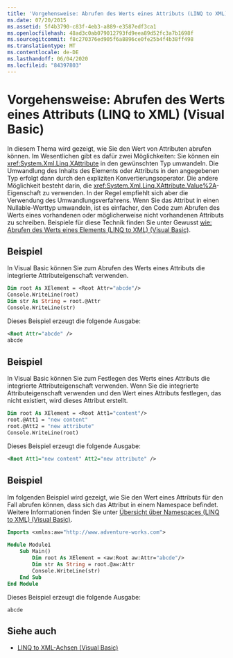 ```yaml
---
title: 'Vorgehensweise: Abrufen des Werts eines Attributs (LINQ to XML)'
ms.date: 07/20/2015
ms.assetid: 5f4b3790-c83f-4eb3-a889-e3587edf3ca1
ms.openlocfilehash: 48ad3c0ab079012793fd9eea89d52fc3a7b1698f
ms.sourcegitcommit: f8c270376ed905f6a8896ce0fe25b4f4b38ff498
ms.translationtype: MT
ms.contentlocale: de-DE
ms.lasthandoff: 06/04/2020
ms.locfileid: "84397803"
---
```

# <a name="how-to-retrieve-the-value-of-an-attribute-linq-to-xml-visual-basic"></a>Vorgehensweise: Abrufen des Werts eines Attributs (LINQ to XML) (Visual Basic)
In diesem Thema wird gezeigt, wie Sie den Wert von Attributen abrufen können. Im Wesentlichen gibt es dafür zwei Möglichkeiten: Sie können ein <xref:System.Xml.Linq.XAttribute> in den gewünschten Typ umwandeln. Die Umwandlung des Inhalts des Elements oder Attributs in den angegebenen Typ erfolgt dann durch den expliziten Konvertierungsoperator. Die andere Möglichkeit besteht darin, die <xref:System.Xml.Linq.XAttribute.Value%2A>-Eigenschaft zu verwenden. In der Regel empfiehlt sich aber die Verwendung des Umwandlungsverfahrens. Wenn Sie das Attribut in einen Nullable-Werttyp umwandeln, ist es einfacher, den Code zum Abrufen des Werts eines vorhandenen oder möglicherweise nicht vorhandenen Attributs zu schreiben. Beispiele für diese Technik finden Sie unter Gewusst [wie: Abrufen des Werts eines Elements (LINQ to XML) (Visual Basic)](how-to-retrieve-the-value-of-an-element-linq-to-xml.md).  
  
## <a name="example"></a>Beispiel  
 In Visual Basic können Sie zum Abrufen des Werts eines Attributs die integrierte Attributeigenschaft verwenden.  
  
```vb  
Dim root As XElement = <Root Attr="abcde"/>  
Console.WriteLine(root)  
Dim str As String = root.@Attr  
Console.WriteLine(str)  
```  
  
 Dieses Beispiel erzeugt die folgende Ausgabe:  
  
```xml  
<Root Attr="abcde" />  
abcde  
```  
  
## <a name="example"></a>Beispiel  
 In Visual Basic können Sie zum Festlegen des Werts eines Attributs die integrierte Attributeigenschaft verwenden. Wenn Sie die integrierte Attributeigenschaft verwenden und den Wert eines Attributs festlegen, das nicht existiert, wird dieses Attribut erstellt.  
  
```vb  
Dim root As XElement = <Root Att1="content"/>  
root.@Att1 = "new content"  
root.@Att2 = "new attribute"  
Console.WriteLine(root)  
```  
  
 Dieses Beispiel erzeugt die folgende Ausgabe:  
  
```xml  
<Root Att1="new content" Att2="new attribute" />  
```  
  
## <a name="example"></a>Beispiel  
 Im folgenden Beispiel wird gezeigt, wie Sie den Wert eines Attributs für den Fall abrufen können, dass sich das Attribut in einem Namespace befindet. Weitere Informationen finden Sie unter [Übersicht über Namespaces (LINQ to XML) (Visual Basic)](namespaces-overview-linq-to-xml.md).  
  
```vb  
Imports <xmlns:aw="http://www.adventure-works.com">  
  
Module Module1  
    Sub Main()  
        Dim root As XElement = <aw:Root aw:Attr="abcde"/>  
        Dim str As String = root.@aw:Attr  
        Console.WriteLine(str)  
    End Sub  
End Module  
```  
  
 Dieses Beispiel erzeugt die folgende Ausgabe:  
  
```console  
abcde  
```  
  
## <a name="see-also"></a>Siehe auch

- [LINQ to XML-Achsen (Visual Basic)](linq-to-xml-axes.md)
